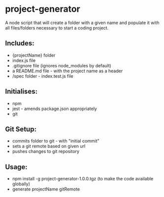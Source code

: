 # project-generator

A node script that will create a folder with a given name and populate it with all files/folders necessary to start a coding project.

## Includes:
- {projectName} folder
- index.js file
- .gitignore file (ignores node_modules by default)
- a README.md file - with the project name as a header
- /spec folder - index.test.js file

## Initialises:
- npm
- jest - amends package.json appropriately
- git

## Git Setup:
- commits folder to git - with "initial commit"
- sets a git remote based on given url
- pushes changes to git repository

## Usage:
- npm install -g project-generator-1.0.0.tgz (to make the code available globally)
- generate projectName gitRemote
